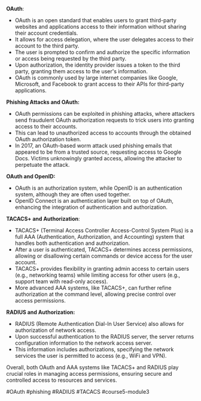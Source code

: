 **OAuth**:

- OAuth is an open standard that enables users to grant third-party websites and applications access to their information without sharing their account credentials.
- It allows for access delegation, where the user delegates access to their account to the third party.
- The user is prompted to confirm and authorize the specific information or access being requested by the third party.
- Upon authorization, the identity provider issues a token to the third party, granting them access to the user's information.
- OAuth is commonly used by large internet companies like Google, Microsoft, and Facebook to grant access to their APIs for third-party applications.

**Phishing Attacks and OAuth:**

- OAuth permissions can be exploited in phishing attacks, where attackers send fraudulent OAuth authorization requests to trick users into granting access to their accounts.
- This can lead to unauthorized access to accounts through the obtained OAuth authorization token.
- In 2017, an OAuth-based worm attack used phishing emails that appeared to be from a trusted source, requesting access to Google Docs. Victims unknowingly granted access, allowing the attacker to perpetuate the attack.

**OAuth and OpenID:**

- OAuth is an authorization system, while OpenID is an authentication system, although they are often used together.
- OpenID Connect is an authentication layer built on top of OAuth, enhancing the integration of authentication and authorization.

**TACACS+ and Authorization**:

- TACACS+ (Terminal Access Controller Access-Control System Plus) is a full AAA (Authentication, Authorization, and Accounting) system that handles both authentication and authorization.
- After a user is authenticated, TACACS+ determines access permissions, allowing or disallowing certain commands or device access for the user account.
- TACACS+ provides flexibility in granting admin access to certain users (e.g., networking teams) while limiting access for other users (e.g., support team with read-only access).
- More advanced AAA systems, like TACACS+, can further refine authorization at the command level, allowing precise control over access permissions.

**RADIUS and Authorization:**

- RADIUS (Remote Authentication Dial-In User Service) also allows for authorization of network access.
- Upon successful authentication to the RADIUS server, the server returns configuration information to the network access server.
- This information includes authorizations, specifying the network services the user is permitted to access (e.g., WiFi and VPN).

Overall, both OAuth and AAA systems like TACACS+ and RADIUS play crucial roles in managing access permissions, ensuring secure and controlled access to resources and services.

#OAuth #phishing #RADIUS #TACACS #course5-module3 